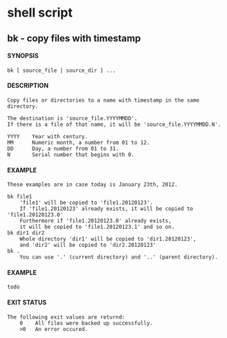 # shell script
## bk - copy files with timestamp

#### SYNOPSIS
    bk [ source_file | source_dir ] ...  

#### DESCRIPTION
    Copy files or directories to a name with timestamp in the same directory.

    The destination is 'source_file.YYYYMMDD'.
    If there is a file of that name, it will be 'source_file.YYYYMMDD.N'.

    YYYY    Year with century.
    MM      Numeric month, a number from 01 to 12.
    DD      Day, a number from 01 to 31.
    N       Serial number that begins with 0.

#### EXAMPLE
    These examples are in case today is January 23th, 2012.

    bk file1
        'file1' will be copied to 'file1.20120123'.
        If 'file1.20120123' already exists, it will be copied to 'file1.20120123.0' 
        Furthermore if 'file1.20120123.0' already exists,
        it will be copied to 'file1.20120123.1' and so on.
    bk dir1 dir2
        Whole directory 'dir1' will be copied to 'dir1.20120123',
        and 'dir2' will be copied to 'dir2.20120123'
    bk .
        You can use '.' (current directory) and '..' (parent directory).

#### EXAMPLE
    todo

#### EXIT STATUS
    The following exit values are returnd:  
        0    All files were backed up successfully.  
        >0   An error occured.

